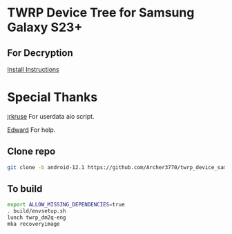 # TWRP Device Tree for Samsung Galaxy S23+

## For Decryption

[Install Instructions](https://xdaforums.com/t/sm-s916b-0-one-ui-6-1-userdata_aio-odin-flashable-to-remove-encryption-make-rom-rw-install-twrp-root-use-on-stock-firmware-unlocked-bootloaders.4610065/)

# Special Thanks 
[jrkruse](https://xdaforums.com/m/jrkruse.1949695/) For userdata aio script.

[Edward](https://github.com/edward0181) For help.

## Clone repo
```bash 
git clone -b android-12.1 https://github.com/Archer3770/twrp_device_samsung_dm2q device/samsung/dm2q
```

## To build 
```bash
export ALLOW_MISSING_DEPENDENCIES=true
. build/envsetup.sh
lunch twrp_dm2q-eng
mka recoveryimage
```